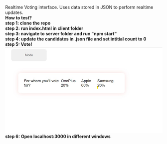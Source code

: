 Realtime Voting interface.
Uses data stored in JSON to perform realtime updates. <bR>
<b>How to test?<B> <br>
step 1: clone the repo <br>
step 2: run index.html in client folder <br>
step 3: navigate to server folder and run "npm start" <br>
step 4: update the candidates in .json file and set intitial count to 0<br>
step 5: Vote!   <br>
![This is an example image](https://github.com/Svastik73/voting-backend/blob/main/Screenshot%202024-06-17%20181914.jpg)
step 6: Open localhost:3000 in different windows
